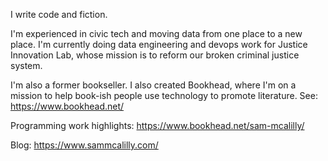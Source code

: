I write code and fiction.

I'm experienced in civic tech and moving data from one place to a new place. I'm currently doing data engineering and devops work for Justice Innovation Lab, whose mission is to reform our broken criminal justice system.

I'm also a former bookseller. I also created Bookhead, where I'm on a mission to help book-ish people use technology to promote literature. See: https://www.bookhead.net/

Programming work highlights: https://www.bookhead.net/sam-mcalilly/

Blog: https://www.sammcalilly.com/
